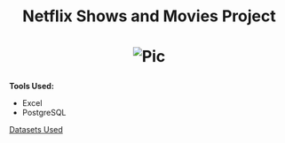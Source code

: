 # <p align="center">Netflix Shows and Movies Project</p>
# <p align="center">![Pic](https://i.ibb.co/Q81WwRN/92399716.jpg)</p>

**Tools Used:** 
* Excel
* PostgreSQL 

[Datasets Used](https://www.kaggle.com/datasets/victorsoeiro/netflix-tv-shows-and-movies?select=titles.csv)
